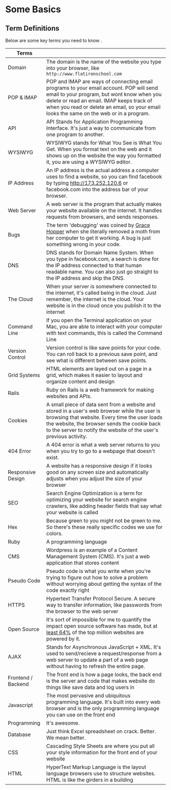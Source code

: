 # Some Basics

## Term Definitions

Below are some key terms you need to know .

| Terms         |               |
|---------------|---------------| 
| Domain | The domain is the name of the website you type into your browser, like `http://www.flatironschool.com`  | 
| POP & IMAP | POP and IMAP are ways of connecting email programs to your email account. POP will send email to your program, but wont know when you delete or read an email. IMAP keeps track of when you read or delete an email, so your email looks the same on the web or in a program.|
| API | API Stands for Application Programming Interface. It's just a way to communicate from one program to another.  |
| WYSIWYG| WYSIWYG stands for What You See is What You Get. When you format text on the web and it shows up on the website the way you formatted it, you are using a WYSIWYG editor. |
| IP Address | An IP address is the actual address a computer uses to find a website, so you can find facebook by typing http://173.252.120.6 or facebook.com into the address bar of your browser. |
| Web Server | A web server is the program that actually makes your website available on the internet. It handles requests from browsers, and sends responses. |
| Bugs| The term 'debugging' was coined by <a href="http://en.wikipedia.org/wiki/Grace_Hopper">Grace Hopper</a> when she literally removed a moth from her computer to get it working. A bug is just something wrong in your code.|
| DNS | DNS stands for Domain Name System. When you type in facebook.com, a search is done for the IP address connected to that human readable name. You can also just go straight to the IP address and skip the DNS. |
| The Cloud | When your server is somewhere connected to the internet, it's called being in the cloud. Just remember, the internet is the cloud. Your website is in the cloud once you publish it to the internet |
| Command Line | If you open the Terminal application on your Mac, you are able to interact with your computer with text commands, this is called the Command Line |
| Version Control | Version control is like save points for your code. You can roll back to a previous save point, and see what is different between save points. |
| Grid Systems | HTML elements are layed out on a page in a grid, which makes it easier to layout and organize content and design |
| Rails | Ruby on Rails is a web framework for making websites and APIs. |
| Cookies | A small piece of data sent from a website and stored in a user's web browser while the user is browsing that website. Every time the user loads the website, the browser sends the cookie back to the server to notify the website of the user's previous activity. |
| 404 Error | A 404 error is what a web server returns to you when you try to go to a webpage that doesn't exist. |
| Responsive Design | A website has a responsive design if it looks good on any screen size and automatically adjusts when you adjust the size of your browser |
| SEO | Search Engine Optimization is a term for optimizing your website for search engine crawlers, like adding header fields that say what your website is called |
| Hex | Because green to you might not be green to me. So there's these really specific codes we use for colors. |
| Ruby | A programming language |
| CMS | Wordpress is an example of a Content Management System (CMS). It's just a web application that stores content |
| Pseudo Code | Pseudo code is what you write when you're trying to figure out how to solve a problem without worrying about getting the syntax of the code exactly right |
| HTTPS | Hypertext Transfer Protocol Secure. A secure way to transfer information, like passwords from the browser to the web server |
| Open Source | It's sort of impossible for me to quantify the impact open source software has made, but at <a href="http://trends.builtwith.com/Web-Server/Apache">least 64%</a> of the top million websites are powered by it. |
| AJAX | Stands for Asynchronous JavaScript + XML. It's used to send/recieve a request/response from a web server to update a part of a web page without having to refresh the entire page. |
| Frontend / Backend | The front end is how a page looks, the back end is the server and code that makes website do things like save data and log users in |
| Javascript | The most pervasive and ubiquitous programming language. It's built into every web browser and is the only programming language you can use on the front end |
| Programming | It's awesome. |
| Database | Just think Excel spreadsheet on crack. Better. We mean better. |
| CSS | Cascading Style Sheets are where you put all your style information for the front end of your website |
| HTML | HyperText Markup Language is the layout language browsers use to structure websites. HTML is like the girders in a building |
